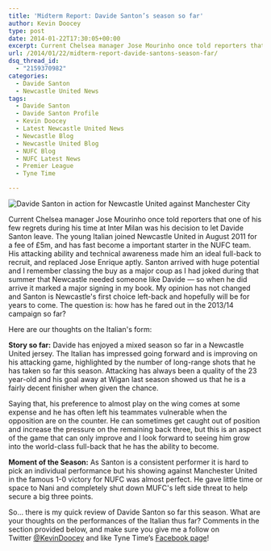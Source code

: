 ```yaml
---
title: 'Midterm Report: Davide Santon’s season so far'
author: Kevin Doocey
type: post
date: 2014-01-22T17:30:05+00:00
excerpt: Current Chelsea manager Jose Mourinho once told reporters that he one of few regrets during his time at Inter Milan was his decision to let Davide Santon leave. The young Italian joined Newcastle United..
url: /2014/01/22/midterm-report-davide-santons-season-far/
dsq_thread_id:
  - "2159370982"
categories:
  - Davide Santon
  - Newcastle United News
tags:
  - Davide Santon
  - Davide Santon Profile
  - Kevin Doocey
  - Latest Newcastle United News
  - Newcastle Blog
  - Newcastle United Blog
  - NUFC Blog
  - NUFC Latest News
  - Premier League
  - Tyne Time

---
```

![Davide Santon in action for Newcastle United against Manchester City](http://www.tynetime.com/wp-content/uploads/2014/01/Davide-Santon-Newcastle-United-EPL.jpg "Santon - Has been a consistent performer at Newcastle since arriving from Inter")

Current Chelsea manager Jose Mourinho once told reporters that one of his few regrets during his time at Inter Milan was his decision to let Davide Santon leave. The young Italian joined Newcastle United in August 2011 for a fee of £5m, and has fast become a important starter in the NUFC team. His attacking ability and technical awareness made him an ideal full-back to recruit, and replaced Jose Enrique aptly. Santon arrived with huge potential and I remember classing the buy as a major coup as I had joked during that summer that Newcastle needed someone like Davide — so when he did arrive it marked a major signing in my book. My opinion has not changed and Santon is Newcastle's first choice left-back and hopefully  will be for years to come. The question is: how has he fared out in the 2013/14 campaign so far?

Here are our thoughts on the Italian's form:

**Story so far:** Davide has enjoyed a mixed season so far in a Newcastle United jersey. The Italian has impressed going forward and is improving on his attacking game, highlighted by the number of long-range shots that he has taken so far this season. Attacking has always been a quality of the 23 year-old and his goal away at Wigan last season showed us that he is a fairly decent finisher when given the chance.

Saying that, his preference to almost play on the wing comes at some expense and he has often left his teammates vulnerable when the opposition are on the counter. He can sometimes get caught out of position and increase the pressure on the remaining back three, but this is an aspect of the game that can only improve and I look forward to seeing him grow into the world-class full-back that he has the ability to become.

**Moment of the Season:** As Santon is a consistent performer it is hard to pick an individual performance but his showing against Manchester United in the famous 1-0 victory for NUFC was almost perfect. He gave little time or space to Nani and completely shut down MUFC's left side threat to help secure a big three points.

So… there is my quick review of Davide Santon so far this season. What are your thoughts on the performances of the Italian thus far? Comments in the section provided below, and make sure you give me a follow on Twitter [@KevinDoocey](https://twitter.com/kevindoocey "Kevin Doocey Twitter") and like Tyne Time’s [Facebook page](http://www.facebook.com/tynetime "Tyne Time Facebook Page")!
